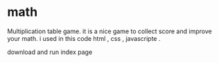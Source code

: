 # math
Multiplication table game.
it is a nice game to collect score and improve your math.
i used in this code html , css , javascripte .

download and run index page
